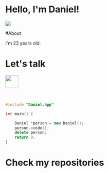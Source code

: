 # Hello, I'm Daniel!

![](https://i.pinimg.com/originals/4a/70/5e/4a705e028bb9f5d50995e68c791fb10a.gif)

#About

I'm 23 years old.

# Let's talk
<a href="https://www.linkedin.com/in/battistidaniel/">
  <img src="https://cdn1.iconfinder.com/data/icons/logotypes/32/square-linkedin-512.png" target="_blank" width="40" heigh="auto">
</a>
<br><br>


```cpp

#include "Daniel.hpp"

int main() {

    Daniel *person = new Daniel();
    person->code();
    delete person;
    return 0;
}
```

# Check my repositories
